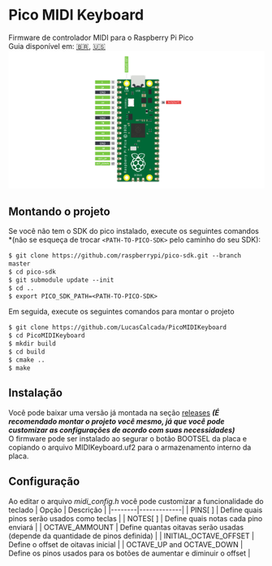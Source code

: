 # Pico MIDI Keyboard
Firmware de controlador MIDI para o Raspberry Pi Pico  
Guia disponível em: [:brazil:](/assets/readmes/pt-br.md), [:us:](/README.md)
![Configuração padrão](/assets/pinout.png "Configuração padrão da placa")
## Montando o projeto
Se você não tem o SDK do pico instalado, execute os seguintes comandos *(não se esqueça de trocar ```<PATH-TO-PICO-SDK>``` pelo caminho do seu SDK):
```
$ git clone https://github.com/raspberrypi/pico-sdk.git --branch master
$ cd pico-sdk
$ git submodule update --init
$ cd ..
$ export PICO_SDK_PATH=<PATH-TO-PICO-SDK>
```
Em seguida, execute os seguintes comandos para montar o projeto
```
$ git clone https://github.com/LucasCalcada/PicoMIDIKeyboard
$ cd PicoMIDIKeyboard
$ mkdir build
$ cd build
$ cmake ..
$ make
```
## Instalação
Você pode baixar uma versão já montada na seção [releases](https://github.com/LucasCalcada/PicoMIDIKeyboard/releases/latest)
***(É recomendado montar o projeto você mesmo, já que você pode customizar as configurações de acordo com suas necessidades)***  
O firmware pode ser instalado ao segurar o botão BOOTSEL da placa e copiando o arquivo MIDIKeyboard.uf2 para o armazenamento interno da placa.
## Configuração
Ao editar o arquivo *midi_config.h* você pode customizar a funcionalidade do teclado
| Opção | Descrição |
|--------|-------------|
| PINS[ ] | Define quais pinos serão usados como teclas |
| NOTES[ ] | Define quais notas cada pino enviará |
| OCTAVE_AMMOUNT | Define quantas oitavas serão usadas (depende da quantidade de pinos definida) | 
| INITIAL_OCTAVE_OFFSET | Define o offset de oitavas inicial |
| OCTAVE_UP and OCTAVE_DOWN | Define os pinos usados para os botões de aumentar e diminuir o offset |
